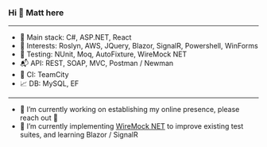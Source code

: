 ### Hi 👋 Matt here
---
<!--
**3mv3/3mv3** is a ✨ _special_ ✨ repository because its `README.md` (this file) appears on your GitHub profile.

Here are some ideas to get you started:

- 🔭 I’m currently working on ...
- 🌱 I’m currently learning ...
- 👯 I’m looking to collaborate on ...
- 🤔 I’m looking for help with ...
- 💬 Ask me about ...
- 📫 How to reach me: ...
- 😄 Pronouns: ...
- ⚡ Fun fact: ...
-->


- :pizza: Main stack: C#, ASP.NET, React<br>
- :fries: Interests: Roslyn, AWS, JQuery, Blazor, SignalR, Powershell, WinForms<br>
- :syringe: Testing: NUnit, Moq, AutoFixture, WireMock NET<br>
- :mailbox_with_mail: API: REST, SOAP, MVC, Postman / Newman<br>
- :satellite: CI: TeamCity<br>
- :chart_with_upwards_trend: DB: MySQL, EF<br>
---
- 🔭 I’m currently working on establishing my online presence, please reach out :wave:
- 🌱 I’m currently implementing [WireMock NET](https://github.com/WireMock-Net/WireMock.Net) to improve existing test suites, and learning Blazor / SignalR  

<!--
<img align="left" src="https://github-readme-stats.vercel.app/api/top-langs/?username=3mv3&layout=compact&hide=html" alt="3mv3" />
-->
